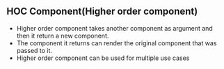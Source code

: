 ## HOC Component(Higher order component)
- Higher order component takes another component as argument and then it return a new component.
- The component it returns can render the original component that was passed to it.
- Higher order component can be used for multiple use cases